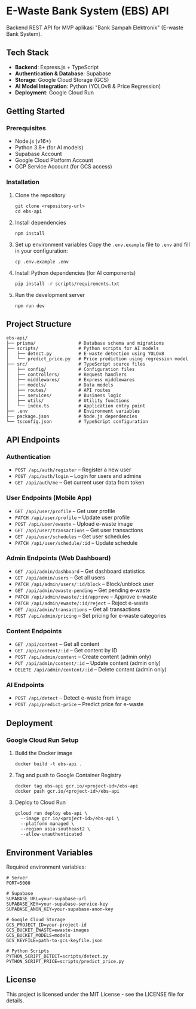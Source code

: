 # E-Waste Bank System (EBS) API

Backend REST API for MVP aplikasi "Bank Sampah Elektronik" (E-waste Bank System).

## Tech Stack

- **Backend**: Express.js + TypeScript
- **Authentication & Database**: Supabase
- **Storage**: Google Cloud Storage (GCS)
- **AI Model Integration**: Python (YOLOv8 & Price Regression)
- **Deployment**: Google Cloud Run

## Getting Started

### Prerequisites

- Node.js (v16+)
- Python 3.8+ (for AI models)
- Supabase Account
- Google Cloud Platform Account
- GCP Service Account (for GCS access)

### Installation

1. Clone the repository
   ```
   git clone <repository-url>
   cd ebs-api
   ```

2. Install dependencies
   ```
   npm install
   ```

3. Set up environment variables
   Copy the `.env.example` file to `.env` and fill in your configuration:
   ```
   cp .env.example .env
   ```

4. Install Python dependencies (for AI components)
   ```
   pip install -r scripts/requirements.txt
   ```

5. Run the development server
   ```
   npm run dev
   ```

## Project Structure

```
ebs-api/
├── prisma/                # Database schema and migrations
├── scripts/               # Python scripts for AI models
│   ├── detect.py          # E-waste detection using YOLOv8
│   └── predict_price.py   # Price prediction using regression model
├── src/                   # TypeScript source files
│   ├── config/            # Configuration files
│   ├── controllers/       # Request handlers
│   ├── middlewares/       # Express middlewares
│   ├── models/            # Data models
│   ├── routes/            # API routes
│   ├── services/          # Business logic
│   ├── utils/             # Utility functions
│   └── index.ts           # Application entry point
├── .env                   # Environment variables
├── package.json           # Node.js dependencies
└── tsconfig.json          # TypeScript configuration
```

## API Endpoints

### Authentication

- `POST /api/auth/register` – Register a new user
- `POST /api/auth/login` – Login for users and admins
- `GET /api/auth/me` – Get current user data from token

### User Endpoints (Mobile App)

- `GET /api/user/profile` – Get user profile
- `PATCH /api/user/profile` – Update user profile
- `POST /api/user/ewaste` – Upload e-waste image
- `GET /api/user/transactions` – Get user transactions
- `GET /api/user/schedules` – Get user schedules
- `PATCH /api/user/schedule/:id` – Update schedule

### Admin Endpoints (Web Dashboard)

- `GET /api/admin/dashboard` – Get dashboard statistics
- `GET /api/admin/users` – Get all users
- `PATCH /api/admin/users/:id/block` – Block/unblock user
- `GET /api/admin/ewaste-pending` – Get pending e-waste
- `PATCH /api/admin/ewaste/:id/approve` – Approve e-waste
- `PATCH /api/admin/ewaste/:id/reject` – Reject e-waste
- `GET /api/admin/transactions` – Get all transactions
- `POST /api/admin/pricing` – Set pricing for e-waste categories

### Content Endpoints

- `GET /api/content` – Get all content
- `GET /api/content/:id` – Get content by ID
- `POST /api/admin/content` – Create content (admin only)
- `PUT /api/admin/content/:id` – Update content (admin only)
- `DELETE /api/admin/content/:id` – Delete content (admin only)

### AI Endpoints

- `POST /api/detect` – Detect e-waste from image
- `POST /api/predict-price` – Predict price for e-waste

## Deployment

### Google Cloud Run Setup

1. Build the Docker image
   ```
   docker build -t ebs-api .
   ```

2. Tag and push to Google Container Registry
   ```
   docker tag ebs-api gcr.io/<project-id>/ebs-api
   docker push gcr.io/<project-id>/ebs-api
   ```

3. Deploy to Cloud Run
   ```
   gcloud run deploy ebs-api \
     --image gcr.io/<project-id>/ebs-api \
     --platform managed \
     --region asia-southeast2 \
     --allow-unauthenticated
   ```

## Environment Variables

Required environment variables:

```
# Server
PORT=5000

# Supabase
SUPABASE_URL=your-supabase-url
SUPABASE_KEY=your-supabase-service-key
SUPABASE_ANON_KEY=your-supabase-anon-key

# Google Cloud Storage
GCS_PROJECT_ID=your-project-id
GCS_BUCKET_EWASTE=ewaste-images
GCS_BUCKET_MODELS=models
GCS_KEYFILE=path-to-gcs-keyfile.json

# Python Scripts
PYTHON_SCRIPT_DETECT=scripts/detect.py
PYTHON_SCRIPT_PRICE=scripts/predict_price.py
```

## License

This project is licensed under the MIT License - see the LICENSE file for details. 